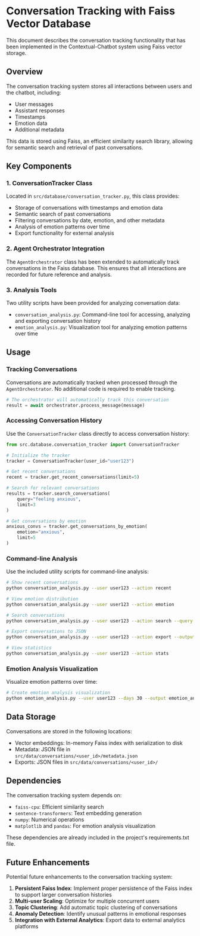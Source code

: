 # Conversation Tracking with Faiss Vector Database

This document describes the conversation tracking functionality that has been implemented in the Contextual-Chatbot system using Faiss vector storage.

## Overview

The conversation tracking system stores all interactions between users and the chatbot, including:
- User messages
- Assistant responses
- Timestamps
- Emotion data
- Additional metadata

This data is stored using Faiss, an efficient similarity search library, allowing for semantic search and retrieval of past conversations.

## Key Components

### 1. ConversationTracker Class

Located in `src/database/conversation_tracker.py`, this class provides:

- Storage of conversations with timestamps and emotion data
- Semantic search of past conversations
- Filtering conversations by date, emotion, and other metadata
- Analysis of emotion patterns over time
- Export functionality for external analysis

### 2. Agent Orchestrator Integration

The `AgentOrchestrator` class has been extended to automatically track conversations in the Faiss database. This ensures that all interactions are recorded for future reference and analysis.

### 3. Analysis Tools

Two utility scripts have been provided for analyzing conversation data:

- `conversation_analysis.py`: Command-line tool for accessing, analyzing and exporting conversation history
- `emotion_analysis.py`: Visualization tool for analyzing emotion patterns over time

## Usage

### Tracking Conversations

Conversations are automatically tracked when processed through the `AgentOrchestrator`. No additional code is required to enable tracking.

```python
# The orchestrator will automatically track this conversation
result = await orchestrator.process_message(message)
```

### Accessing Conversation History

Use the `ConversationTracker` class directly to access conversation history:

```python
from src.database.conversation_tracker import ConversationTracker

# Initialize the tracker
tracker = ConversationTracker(user_id="user123")

# Get recent conversations
recent = tracker.get_recent_conversations(limit=5)

# Search for relevant conversations
results = tracker.search_conversations(
    query="feeling anxious", 
    limit=3
)

# Get conversations by emotion
anxious_convs = tracker.get_conversations_by_emotion(
    emotion="anxious", 
    limit=5
)
```

### Command-line Analysis

Use the included utility scripts for command-line analysis:

```bash
# Show recent conversations
python conversation_analysis.py --user user123 --action recent

# View emotion distribution
python conversation_analysis.py --user user123 --action emotion

# Search conversations
python conversation_analysis.py --user user123 --action search --query "feeling anxious"

# Export conversations to JSON
python conversation_analysis.py --user user123 --action export --output conversations.json

# View statistics
python conversation_analysis.py --user user123 --action stats
```

### Emotion Analysis Visualization

Visualize emotion patterns over time:

```bash
# Create emotion analysis visualization
python emotion_analysis.py --user user123 --days 30 --output emotion_analysis.png
```

## Data Storage

Conversations are stored in the following locations:

- Vector embeddings: In-memory Faiss index with serialization to disk
- Metadata: JSON file in `src/data/conversations/<user_id>/metadata.json`
- Exports: JSON files in `src/data/conversations/<user_id>/`

## Dependencies

The conversation tracking system depends on:

- `faiss-cpu`: Efficient similarity search
- `sentence-transformers`: Text embedding generation
- `numpy`: Numerical operations
- `matplotlib` and `pandas`: For emotion analysis visualization

These dependencies are already included in the project's requirements.txt file.

## Future Enhancements

Potential future enhancements to the conversation tracking system:

1. **Persistent Faiss Index**: Implement proper persistence of the Faiss index to support larger conversation histories
2. **Multi-user Scaling**: Optimize for multiple concurrent users
3. **Topic Clustering**: Add automatic topic clustering of conversations
4. **Anomaly Detection**: Identify unusual patterns in emotional responses
5. **Integration with External Analytics**: Export data to external analytics platforms
